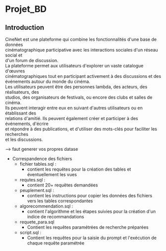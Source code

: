 # Projet_BD

## **Introduction**

CineNet est une plateforme qui combine les fonctionnalités d'une base de données  
cinématographique participative avec les interactions sociales d'un réseau social et  
d'un forum de discussion.  
La plateforme permet aux utilisateurs d'explorer un vaste catalogue d'œuvres  
cinématographiques tout en participant activement à des discussions et des  
événements autour du monde du cinéma.  
Les utilisateurs peuvent être des personnes lambda, des acteurs, des réalisateurs, des  
studios, des organisateurs de festivals, ou encore des clubs et salles de cinéma.  
Ils peuvent interagir entre eux en suivant d'autres utilisateurs ou en établissant des  
relations d'amitié. Ils peuvent également créer et participer à des événements, d'écrire  
et répondre à des publications, et d'utiliser des mots-clés pour faciliter les recherches  
et les discussions.

\--> faut generer vos propres datase

- Correspandence des fichiers
  - fichier tables.sql :
    - contient les requêtes pour la création des tables et éventuellement les vues
  - requtes.sql :
    - contient 20+ requêtes demandées
  - peuplement.sql :
    - contient les instructions pour copier les données des fichiers vers les tables correspondantes
  - algorecommendation.sql :
    - contient l'algorithme et les étapes suivies pour la création d'un indice de recommandations
  - requete_para.sql
    - Contient les requêtes paramétrées de recherche préparées
  - script.sql :
    - Contient les requêtes pour la saisie du prompt et l'exécution de chaque requête paramétrée

